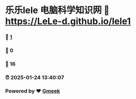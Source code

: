 # 乐乐lele 电脑科学知识网 :link: https://LeLe-d.github.io/lele1 
### :page_facing_up: [1](https://LeLe-d.github.io/lele1/tag.html) 
### :speech_balloon: 0 
### :hibiscus: 16 
### :alarm_clock: 2025-01-24 13:40:07 
### Powered by :heart: [Gmeek](https://github.com/Meekdai/Gmeek)
